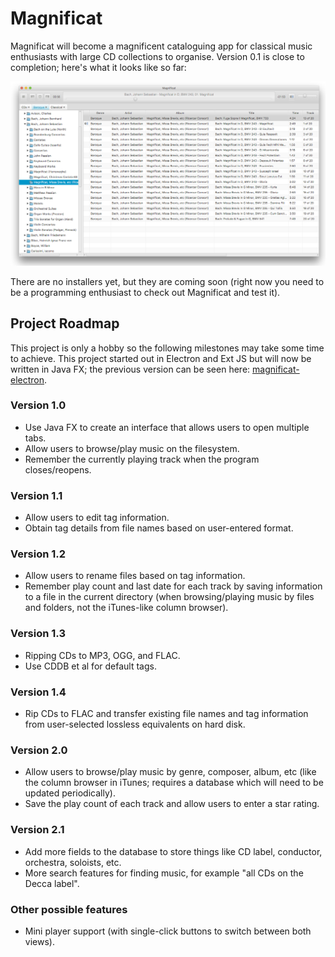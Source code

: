 # Magnificat
Magnificat will become a magnificent cataloguing app for classical music enthusiasts with large CD collections to organise. Version 0.1 is close to completion; here's what it looks like so far:

![Screenshot of version 1.0](screenshot.png)

There are no installers yet, but they are coming soon (right now you need to be a programming enthusiast to check out Magnificat and test it).


## Project Roadmap

This project is only a hobby so the following milestones may take some time to achieve. This project started out in Electron and Ext JS but will now be written in Java FX; the previous version can be seen here: [magnificat-electron](https://github.com/mfearby/magnificat-electron).

### Version 1.0
- Use Java FX to create an interface that allows users to open multiple tabs.
- Allow users to browse/play music on the filesystem.
- Remember the currently playing track when the program closes/reopens.

### Version 1.1
- Allow users to edit tag information.
- Obtain tag details from file names based on user-entered format.

### Version 1.2
- Allow users to rename files based on tag information.
- Remember play count and last date for each track by saving information to a file in the current directory (when browsing/playing music by files and folders, not the iTunes-like column browser).

### Version 1.3
- Ripping CDs to MP3, OGG, and FLAC.
- Use CDDB et al for default tags.
 
### Version 1.4
- Rip CDs to FLAC and transfer existing file names and tag information from user-selected lossless equivalents on hard disk.

### Version 2.0
- Allow users to browse/play music by genre, composer, album, etc (like the column browser in iTunes; requires a database which will need to be updated periodically).
- Save the play count of each track and allow users to enter a star rating.

### Version 2.1
- Add more fields to the database to store things like CD label, conductor, orchestra, soloists, etc.
- More search features for finding music, for example "all CDs on the Decca label".

### Other possible features
- Mini player support (with single-click buttons to switch between both views).
